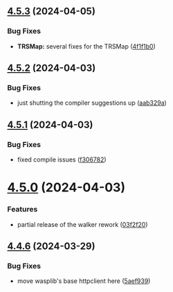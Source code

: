 ## [4.5.3](https://github.com/Torwent/SRL-T/compare/v4.5.2...v4.5.3) (2024-04-05)


### Bug Fixes

* **TRSMap:** several fixes for the TRSMap ([4f1f1b0](https://github.com/Torwent/SRL-T/commit/4f1f1b0ea8daa6d621ec6105d190a07fd645d03d))



## [4.5.2](https://github.com/Torwent/SRL-T/compare/v4.5.1...v4.5.2) (2024-04-03)


### Bug Fixes

* just shutting the compiler suggestions up ([aab329a](https://github.com/Torwent/SRL-T/commit/aab329ad34edafbc7269762654d29b26a3183b95))



## [4.5.1](https://github.com/Torwent/SRL-T/compare/v4.5.0...v4.5.1) (2024-04-03)


### Bug Fixes

* fixed compile issues ([f306782](https://github.com/Torwent/SRL-T/commit/f306782eea20a0881e88fb6fbbb4158ed1960585))



# [4.5.0](https://github.com/Torwent/SRL-T/compare/v4.4.6...v4.5.0) (2024-04-03)


### Features

* partial release of the walker rework ([03f2f20](https://github.com/Torwent/SRL-T/commit/03f2f20e127b904317eba5de88e10f68902bb038))



## [4.4.6](https://github.com/Torwent/SRL-T/compare/v4.4.5...v4.4.6) (2024-03-29)


### Bug Fixes

* move wasplib's base httpclient here ([5aef939](https://github.com/Torwent/SRL-T/commit/5aef939578927a96dafd65b564369730e964bb5d))




